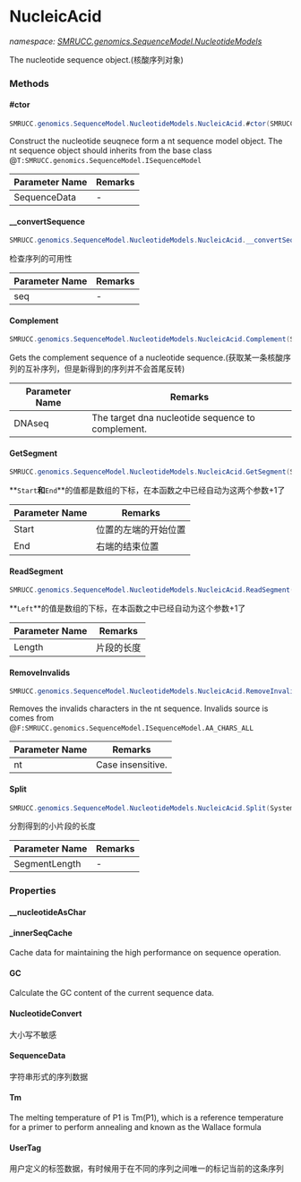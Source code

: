 ﻿# NucleicAcid
_namespace: [SMRUCC.genomics.SequenceModel.NucleotideModels](./index.md)_

The nucleotide sequence object.(核酸序列对象)



### Methods

#### #ctor
```csharp
SMRUCC.genomics.SequenceModel.NucleotideModels.NucleicAcid.#ctor(SMRUCC.genomics.SequenceModel.ISequenceModel)
```
Construct the nucleotide seuqnece form a nt sequence model object. The nt sequence object should inherits from the base class @``T:SMRUCC.genomics.SequenceModel.ISequenceModel``

|Parameter Name|Remarks|
|--------------|-------|
|SequenceData|-|


#### __convertSequence
```csharp
SMRUCC.genomics.SequenceModel.NucleotideModels.NucleicAcid.__convertSequence(System.String)
```
检查序列的可用性

|Parameter Name|Remarks|
|--------------|-------|
|seq|-|


#### Complement
```csharp
SMRUCC.genomics.SequenceModel.NucleotideModels.NucleicAcid.Complement(System.String)
```
Gets the complement sequence of a nucleotide sequence.(获取某一条核酸序列的互补序列，但是新得到的序列并不会首尾反转)

|Parameter Name|Remarks|
|--------------|-------|
|DNAseq|The target dna nucleotide sequence to complement.|


#### GetSegment
```csharp
SMRUCC.genomics.SequenceModel.NucleotideModels.NucleicAcid.GetSegment(System.Int64,System.Int64)
```
**`Start`**和**`End`**的值都是数组的下标，在本函数之中已经自动为这两个参数+1了

|Parameter Name|Remarks|
|--------------|-------|
|Start|位置的左端的开始位置|
|End|右端的结束位置|


#### ReadSegment
```csharp
SMRUCC.genomics.SequenceModel.NucleotideModels.NucleicAcid.ReadSegment(System.Int32,System.Int32)
```
**`Left`**的值是数组的下标，在本函数之中已经自动为这个参数+1了

|Parameter Name|Remarks|
|--------------|-------|
|Length|片段的长度|


#### RemoveInvalids
```csharp
SMRUCC.genomics.SequenceModel.NucleotideModels.NucleicAcid.RemoveInvalids(System.String)
```
Removes the invalids characters in the nt sequence. Invalids source is comes from @``F:SMRUCC.genomics.SequenceModel.ISequenceModel.AA_CHARS_ALL``

|Parameter Name|Remarks|
|--------------|-------|
|nt|Case insensitive.|


#### Split
```csharp
SMRUCC.genomics.SequenceModel.NucleotideModels.NucleicAcid.Split(System.Int32)
```
分割得到的小片段的长度

|Parameter Name|Remarks|
|--------------|-------|
|SegmentLength|-|



### Properties

#### __nucleotideAsChar

#### _innerSeqCache
Cache data for maintaining the high performance on sequence operation.
#### GC
Calculate the GC content of the current sequence data.
#### NucleotideConvert
大小写不敏感
#### SequenceData
字符串形式的序列数据
#### Tm
The melting temperature of P1 is Tm(P1), which is a reference temperature for a primer to perform annealing and known as the Wallace formula
#### UserTag
用户定义的标签数据，有时候用于在不同的序列之间唯一的标记当前的这条序列
